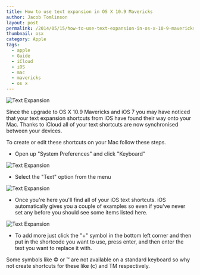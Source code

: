 ```yaml
---
title: How to use text expansion in OS X 10.9 Mavericks
author: Jacob Tomlinson
layout: post
permalink: /2014/05/15/how-to-use-text-expansion-in-os-x-10-9-mavericks/
thumbnail: osx
category: Apple
tags:
  - apple
  - Guide
  - iCloud
  - iOS
  - mac
  - mavericks
  - os x
---
```

![Text Expansion](http://i.imgur.com/X1qkC2J.png)

Since the upgrade to OS X 10.9 Mavericks and iOS 7 you may have noticed that your text expansion shortcuts from iOS have found their way onto your Mac. Thanks to iCloud all of your text shortcuts are now synchronised between your devices.

To create or edit these shortcuts on your Mac follow these steps.

*   Open up "System Preferences" and click "Keyboard"

![Text Expansion](http://i.imgur.com/3Ar8FRy.png)

*   Select the "Text" option from the menu

![Text Expansion](http://i.imgur.com/2zG24oZ.png)


*   Once you're here you'll find all of your iOS text shortcuts. iOS automatically gives you a couple of examples so even if you've never set any before you should see some items listed here.

![Text Expansion](http://i.imgur.com/Q1AkxvF.png)

*   To add more just click the "+" symbol in the bottom left corner and then put in the shortcode you want to use, press enter, and then enter the text you want to replace it with.

Some symbols like &copy; or &trade; are not available on a standard keyboard so why not create shortcuts for these like (c) and TM respectively.
